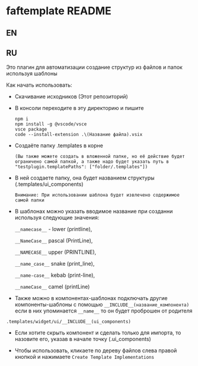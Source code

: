 # faftemplate README

## EN

## RU

Это плагин для автоматизации создание структур из файлов и папок используя шаблоны

Как начать использовать:

- Скачивание исходников (Этот репозиторий)
- В консоли переходите в эту директорию и пишите

  ```
  npm i
  npm install -g @vscode/vsce
  vsce package
  code --install-extension .\(Название файла).vsix
  ```

- Создаёте папку .templates в корне

  `(Вы также можете создать в вложенной папке, но её действие будет ограничено самой папкой, а также надо будет указать путь в "testplugin.templatePaths": ["folder/.templates"])`

- В ней создаете папку, она будет названием структуры (.templates/ui_components)

  `Внимание: При использовании шаблона будет извлечено содержимое самой папки`

- В шаблонах можно указать вводимое название при созданни используя следующие значения:

  `__namecase__` - lower (printline),

  `__NameCase__` pascal (PrintLine),

  `__NAMECASE__` upper (PRINTLINE),

  `__name_case__` snake (print_line),

  `__name-case__` kebab (print-line),

  `__nameCase__` camel (printLine)

- Также можно в компонентах-шаблонах подключать другие компоненты-шаблоны с помощью `__INCLUDE__(название_компонента)`
  если в них упоминается `__name__` то он будет проброшен от родителя

`.templates/widget/ui/__INCLUDE__(ui_components)`

- Если хотите скрыть компонент и сделать только для импорта, то назовите его, указав в начале точку (.ui_components)

- Чтобы использовать, кликаете по дереву файлов слева правой кнопкой и нажимаете
  `Create Template Implementations`

<!-- ## Features

## Requirements

## Extension Settings

## Known Issues

## Release Notes

### 1.0.0

Initial release of ...

### 1.0.1

Fixed issue #.

### 1.1.0

Added features X, Y, and Z.

---

## Following extension guidelines

## Working with Markdown

## For more information -->
